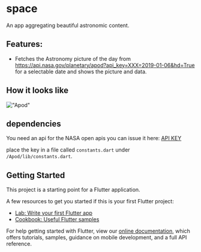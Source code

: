 # space

An app aggregating beautiful astronomic content. 


## Features:

- Fetches the Astronomy picture of the day from 
https://api.nasa.gov/planetary/apod?api_key=XXX=2019-01-06&hd=True for a selectable date and shows the picture and data.

## How it looks like

!["Apod"](./preview.png)


## dependencies

You need an api for the NASA open apis you can issue it here: [API KEY](https://api.nasa.gov/)

place the key in a file called `constants.dart` under `/Apod/lib/constants.dart`.

## Getting Started

This project is a starting point for a Flutter application.

A few resources to get you started if this is your first Flutter project:

- [Lab: Write your first Flutter app](https://flutter.io/docs/get-started/codelab)
- [Cookbook: Useful Flutter samples](https://flutter.io/docs/cookbook)

For help getting started with Flutter, view our 
[online documentation](https://flutter.io/docs), which offers tutorials, 
samples, guidance on mobile development, and a full API reference.
